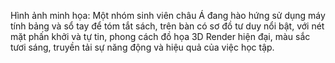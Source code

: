 Hình ảnh minh họa: Một nhóm sinh viên châu Á đang hào hứng sử dụng máy tính bảng và sổ tay để tóm tắt sách, trên bàn có sơ đồ tư duy nổi bật, với nét mặt phấn khởi và tự tin, phong cách đồ họa 3D Render hiện đại, màu sắc tươi sáng, truyền tải sự năng động và hiệu quả của việc học tập.